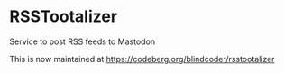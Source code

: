 # RSSTootalizer

Service to post RSS feeds to Mastodon

This is now maintained at https://codeberg.org/blindcoder/rsstootalizer
